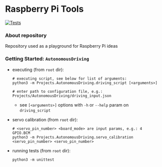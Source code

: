 # Raspberry Pi Tools
[![Tests](https://github.com/francudina/Raspberry-Pi-Tools/actions/workflows/tests.yaml/badge.svg)](https://github.com/francudina/Raspberry-Pi-Tools/actions/workflows/tests.yaml)


### About repository
Repository used as a playground for Raspberry Pi ideas

### Getting Started: `AutonomousDriving`

- executing (from `root` dir):
    ```
    # executing script, see below for list of arguments:
    python3 -m Projects.AutonomousDriving.driving_script [<arguments>]
  
    # enter path to configuration file, e.g.:
    Projects/AutonomousDriving/driving_input.json
    ```
  
  - see `[<arguments>]` options with `-h` or `--help` param on `driving_script`
  

- servo calibration (from `root` dir):
    ```
    # <servo_pin_number> <board_mode> are input params, e.g.: 4 GPIO.BCM
    python3 -m Projects.AutonomousDriving.servo_calibration <servo_pin_number> <servo_pin_number>
    ```
  
- running tests (from `root` dir):
  ```
  python3 -m unittest
  ```
